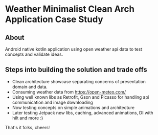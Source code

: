 # Weather Minimalist Clean Arch Application Case Study

## About
Android native kotlin application using open weather api data to test concepts and validate ideas.  

## Steps into building the solution and trade offs
- Clean architecture showcase separating concerns of presentation domain and data.
- Consuming weather data from https://open-meteo.com/
- Using well known libs as Retrofit, Gson and Picasso for handling api communication and image downloading
- Now testing concepts on simple animations and architecture 
- Later testing Jetpack new libs, caching, advanced animations, DI with hilt and more :}  

That's it folks, cheers!